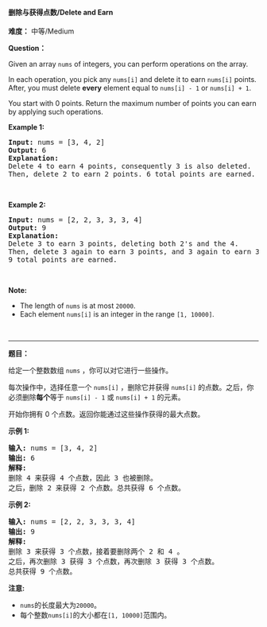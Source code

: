#### 删除与获得点数/Delete and Earn
**难度：** 中等/Medium

**Question：** 

<p>Given an array <code>nums</code> of integers, you can perform operations on the array.</p>

<p>In each operation, you pick any <code>nums[i]</code> and delete it to earn <code>nums[i]</code> points. After, you must delete <b>every</b> element equal to <code>nums[i] - 1</code> or <code>nums[i] + 1</code>.</p>

<p>You start with 0 points. Return the maximum number of points you can earn by applying such operations.</p>

<p><b>Example 1:</b></p>

<pre>
<b>Input:</b> nums = [3, 4, 2]
<b>Output:</b> 6
<b>Explanation:</b> 
Delete 4 to earn 4 points, consequently 3 is also deleted.
Then, delete 2 to earn 2 points. 6 total points are earned.
</pre>

<p>&nbsp;</p>

<p><b>Example 2:</b></p>

<pre>
<b>Input:</b> nums = [2, 2, 3, 3, 3, 4]
<b>Output:</b> 9
<b>Explanation:</b> 
Delete 3 to earn 3 points, deleting both 2&#39;s and the 4.
Then, delete 3 again to earn 3 points, and 3 again to earn 3 points.
9 total points are earned.
</pre>

<p>&nbsp;</p>

<p><b>Note:</b></p>

<ul>
	<li>The length of <code>nums</code> is at most <code>20000</code>.</li>
	<li>Each element <code>nums[i]</code> is an integer in the range <code>[1, 10000]</code>.</li>
</ul>

<p>&nbsp;</p>


------

**题目：** 
<p>给定一个整数数组&nbsp;<code>nums</code>&nbsp;，你可以对它进行一些操作。</p>

<p>每次操作中，选择任意一个&nbsp;<code>nums[i]</code>&nbsp;，删除它并获得&nbsp;<code>nums[i]</code>&nbsp;的点数。之后，你必须删除<strong>每个</strong>等于&nbsp;<code>nums[i] - 1</code>&nbsp;或&nbsp;<code>nums[i] + 1</code>&nbsp;的元素。</p>

<p>开始你拥有 0 个点数。返回你能通过这些操作获得的最大点数。</p>

<p><strong>示例 1:</strong></p>

<pre>
<strong>输入:</strong> nums = [3, 4, 2]
<strong>输出:</strong> 6
<strong>解释:</strong> 
删除 4 来获得 4 个点数，因此 3 也被删除。
之后，删除 2 来获得 2 个点数。总共获得 6 个点数。
</pre>

<p><strong>示例&nbsp;2:</strong></p>

<pre>
<strong>输入:</strong> nums = [2, 2, 3, 3, 3, 4]
<strong>输出:</strong> 9
<strong>解释:</strong> 
删除 3 来获得 3 个点数，接着要删除两个 2 和 4 。
之后，再次删除 3 获得 3 个点数，再次删除 3 获得 3 个点数。
总共获得 9 个点数。
</pre>

<p><strong>注意:</strong></p>

<ul>
	<li><code>nums</code>的长度最大为<code>20000</code>。</li>
	<li>每个整数<code>nums[i]</code>的大小都在<code>[1, 10000]</code>范围内。</li>
</ul>

